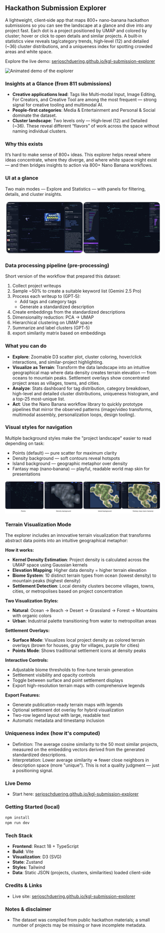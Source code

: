 ## Hackathon Submission Explorer

A lightweight, client‑side app that maps 800+ nano-banana hackathon submissions so you can see the landscape at a glance and dive into any project fast. Each dot is a project positioned by UMAP and colored by cluster; hover or click to open details and similar projects. A built‑in statistics view reveals tag/category trends, high‑level (12) and detailed (~36) cluster distributions, and a uniqueness index for spotting crowded areas and white space.

Explore the live demo: [serjoschduering.github.io/kgl-submission-explorer](https://serjoschduering.github.io/kgl-submission-explorer/)  

![Animated demo of the explorer](docs/demo-ani.gif)

### Insights at a Glance (from 811 submissions)

- **Creative applications lead**: Tags like Multi‑modal Input, Image Editing, For Creators, and Creative Tool are among the most frequent — strong signal for creative tooling and multimodal AI.
- **People‑first categories**: Media & Entertainment and Personal & Social dominate the dataset.
- **Cluster landscape**: Two levels only — High‑level (12) and Detailed (~36). These reveal different “flavors” of work across the space without naming individual clusters.


### Why this exists

It’s hard to make sense of 800+ ideas. This explorer helps reveal where ideas concentrate, where they diverge, and where white space might exist — and then bridges insights to action via 800+ Nano Banana workflows.

### UI at a glance

Two main modes — Explore and Statistics — with panels for filtering, details, and cluster insights.

![Two UI examples: statistics dashboard and explore canvas](docs/dashboard.jpg)

### Data processing pipeline (pre‑processing)

Short version of the workflow that prepared this dataset:

1. Collect project writeups
2. Sample ~50% to create a suitable keyword list (Gemini 2.5 Pro)
3. Process each writeup to (GPT‑5):
   - Add tags and category tags
   - Generate a standardized description
4. Create embeddings from the standardized descriptions
5. Dimensionality reduction: PCA → UMAP
6. Hierarchical clustering on UMAP space
7. Summarize and label clusters (GPT‑5)
8. export similarity matrix based on embeddings


### What you can do

- **Explore**: Zoomable D3 scatter plot, cluster coloring, hover/click interactions, and similar-project highlighting.
- **Visualize as Terrain**: Transform the data landscape into an intuitive geographical map where data density creates terrain elevation — from oceans to mountain peaks. Settlement overlays show concentrated project areas as villages, towns, and cities.
- **Analyze**: Stats dashboard for tag distribution, category breakdown, high-level and detailed cluster distributions, uniqueness histogram, and a top-25 most-unique list.
- **Act**: Use the Nano Banana workflow library to quickly prototype pipelines that mirror the observed patterns (image/video transforms, multimodal assembly, personalization loops, design tooling).

### Visual styles for navigation

Multiple background styles make the "project landscape" easier to read depending on task:

- Points (default) — pure scatter for maximum clarity
- Density background — soft contours reveal hotspots
- Island background — geographic metaphor over density
- Fantasy map (nano‑banana) — playful, readable world map skin for presentations

![Visual styles: points, density, island, fantasy](docs/visual_styles.jpg)

### Terrain Visualization Mode

The explorer includes an innovative terrain visualization that transforms abstract data points into an intuitive geographical metaphor:

**How it works:**
- **Kernel Density Estimation**: Project density is calculated across the UMAP space using Gaussian kernels
- **Elevation Mapping**: Higher data density = higher terrain elevation
- **Biome System**: 10 distinct terrain types from ocean (lowest density) to mountain peaks (highest density)
- **Settlement Detection**: Local density clusters become villages, towns, cities, or metropolises based on project concentration

**Two Visualization Styles:**
- **Natural**: Ocean → Beach → Desert → Grassland → Forest → Mountains with organic colors
- **Urban**: Industrial palette transitioning from water to metropolitan areas

**Settlement Overlays:**
- **Surface Mode**: Visualizes local project density as colored terrain overlays (brown for houses, gray for villages, purple for cities)
- **Points Mode**: Shows traditional settlement icons at density peaks

**Interactive Controls:**
- Adjustable biome thresholds to fine-tune terrain generation
- Settlement visibility and opacity controls
- Toggle between surface and point settlement displays
- Export high-resolution terrain maps with comprehensive legends

**Export Features:**
- Generate publication-ready terrain maps with legends
- Optional settlement dot overlay for hybrid visualization
- Two-row legend layout with large, readable text
- Automatic metadata and timestamp inclusion

### Uniqueness index (how it's computed)

- Definition: The average cosine similarity to the 50 most similar projects, measured on the embedding vectors derived from the generated standardized descriptions.
- Interpretation: Lower average similarity ⇒ fewer close neighbors in description space (more "unique"). This is not a quality judgment — just a positioning signal.

### Live Demo

- Start here: [serjoschduering.github.io/kgl-submission-explorer](https://serjoschduering.github.io/kgl-submission-explorer/)

### Getting Started (local)

```bash
npm install
npm run dev
```

### Tech Stack

- **Frontend**: React 18 + TypeScript
- **Build**: Vite
- **Visualization**: D3 (SVG)
- **State**: Zustand
- **Styles**: Tailwind
- **Data**: Static JSON (projects, clusters, similarities) loaded client-side



### Credits & Links

- Live site: [serjoschduering.github.io/kgl-submission-explorer](https://serjoschduering.github.io/kgl-submission-explorer/)

### Notes & disclaimer

- The dataset was compiled from public hackathon materials; a small number of projects may be missing or have incomplete metadata.
